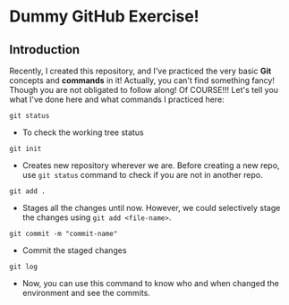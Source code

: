 # Dummy GitHub Exercise!

**Introduction**
---
Recently, I created this repository, and I've practiced the very basic **Git** concepts and **commands** in it! Actually, you can't find something fancy!
Though you are not obligated to follow along! Of COURSE!!!
Let's tell you what I've done here and what commands I practiced here: 


```
git status
```
- To check the working tree status

```
git init
```
- Creates new repository wherever we are. Before creating a new repo, use `git status` command to check if you are not in another repo.

```
git add .
```
- Stages all the changes until now. However, we could selectively stage the changes using `git add <file-name>`.

```
git commit -m "commit-name"
```
- Commit the staged changes

```
git log
```
- Now, you can use this command to know who and when changed the environment and see the commits.
